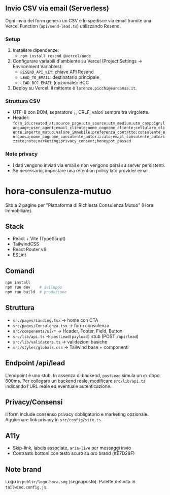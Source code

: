 ## Invio CSV via email (Serverless)

Ogni invio del form genera un CSV e lo spedisce via email tramite una Vercel Function (`api/send-lead.ts`) utilizzando Resend.

### Setup
1. Installare dipendenze:
   - `npm install resend @vercel/node`
2. Configurare variabili d'ambiente su Vercel (Project Settings → Environment Variables):
   - `RESEND_API_KEY`: chiave API Resend
   - `LEAD_TO_EMAIL`: destinatario principale
   - `LEAD_BCC_EMAIL` (opzionale): BCC
3. Deploy su Vercel. Il mittente è `lorenzo.picchi@euroansa.it`.

### Struttura CSV
- UTF-8 con BOM, separatore `;`, CRLF, valori sempre tra virgolette.
- Header: `form_id;created_at;source_page;utm_source;utm_medium;utm_campaign;language;user_agent;email_cliente;nome_cognome_cliente;cellulare_cliente;importo_mutuo;valore_immobile;preferenza_contatto;consulente_euroansa;nome_cognome_consulente_autorizzato;email_consulente_autorizzato;note;marketing;privacy_consent;honeypot_passed`

### Note privacy
- I dati vengono inviati via email e non vengono persi su server persistenti.
- Se necessario, impostare una retention policy lato provider email.
# hora-consulenza-mutuo

Sito a 2 pagine per "Piattaforma di Richiesta Consulenza Mutuo" (Hora Immobiliare).

## Stack
- React + Vite (TypeScript)
- TailwindCSS
- React Router v6
- ESLint

## Comandi
```bash
npm install
npm run dev    # sviluppo
npm run build  # produzione
```

## Struttura
- `src/pages/Landing.tsx` → home con CTA
- `src/pages/Consulenza.tsx` → form consulenza
- `src/components/ui/*` → Header, Footer, Field, Button
- `src/lib/api.ts` → `postLead(payload)` stub (POST `/api/lead`)
- `src/lib/validators.ts` → validazioni basiche
- `src/styles/globals.css` → Tailwind base + componenti

## Endpoint /api/lead
L'endpoint è uno stub. In assenza di backend, `postLead` simula un `ok` dopo 600ms. Per collegare un backend reale, modificare `src/lib/api.ts` indicando l'URL reale ed eventuale autenticazione.

## Privacy/Consensi
Il form include consenso privacy obbligatorio e marketing opzionale. Aggiornare link privacy in `src/config/site.ts`.

## A11y
- Skip-link, labels associate, `aria-live` per messaggi invio
- Contrasto bottoni con testo scuro su oro brand (#E7D28F)

## Note brand
Logo in `public/logo-hora.svg` (segnaposto). Palette definita in `tailwind.config.js`.
